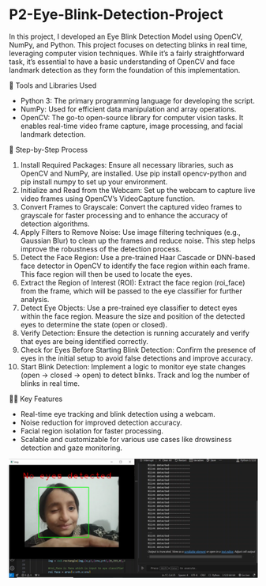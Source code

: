 # P2-Eye-Blink-Detection-Project

In this project, I developed an Eye Blink Detection Model using OpenCV, NumPy, and Python. This project focuses on detecting blinks in real time, leveraging computer vision techniques. While it’s a fairly straightforward task, it’s essential to have a basic understanding of OpenCV and face landmark detection as they form the foundation of this implementation.

🔧 Tools and Libraries Used
- Python 3: The primary programming language for developing the script.
- NumPy: Used for efficient data manipulation and array operations.
- OpenCV: The go-to open-source library for computer vision tasks. It enables real-time video frame capture, image processing, and facial landmark detection.

🧩 Step-by-Step Process
1. Install Required Packages:
Ensure all necessary libraries, such as OpenCV and NumPy, are installed. Use pip install opencv-python and pip install numpy to set up your environment.
2. Initialize and Read from the Webcam:
Set up the webcam to capture live video frames using OpenCV’s VideoCapture function.
3. Convert Frames to Grayscale:
Convert the captured video frames to grayscale for faster processing and to enhance the accuracy of detection algorithms.
4. Apply Filters to Remove Noise:
Use image filtering techniques (e.g., Gaussian Blur) to clean up the frames and reduce noise. This step helps improve the robustness of the detection process.
5. Detect the Face Region:
Use a pre-trained Haar Cascade or DNN-based face detector in OpenCV to identify the face region within each frame. This face region will then be used to locate the eyes.
6. Extract the Region of Interest (ROI):
Extract the face region (roi_face) from the frame, which will be passed to the eye classifier for further analysis.
7. Detect Eye Objects:
Use a pre-trained eye classifier to detect eyes within the face region. Measure the size and position of the detected eyes to determine the state (open or closed).
8. Verify Detection:
Ensure the detection is running accurately and verify that eyes are being identified correctly.
9. Check for Eyes Before Starting Blink Detection:
Confirm the presence of eyes in the initial setup to avoid false detections and improve accuracy.
10. Start Blink Detection:
Implement a logic to monitor eye state changes (open → closed → open) to detect blinks. Track and log the number of blinks in real time.

👨‍💻 Key Features
- Real-time eye tracking and blink detection using a webcam.
- Noise reduction for improved detection accuracy.
- Facial region isolation for faster processing.
- Scalable and customizable for various use cases like drowsiness detection and gaze monitoring.

<img src="https://github.com/iamramzan/P2-Eye-Blink-Detection-Project/blob/main/Eye_Blink_Detection.png">
